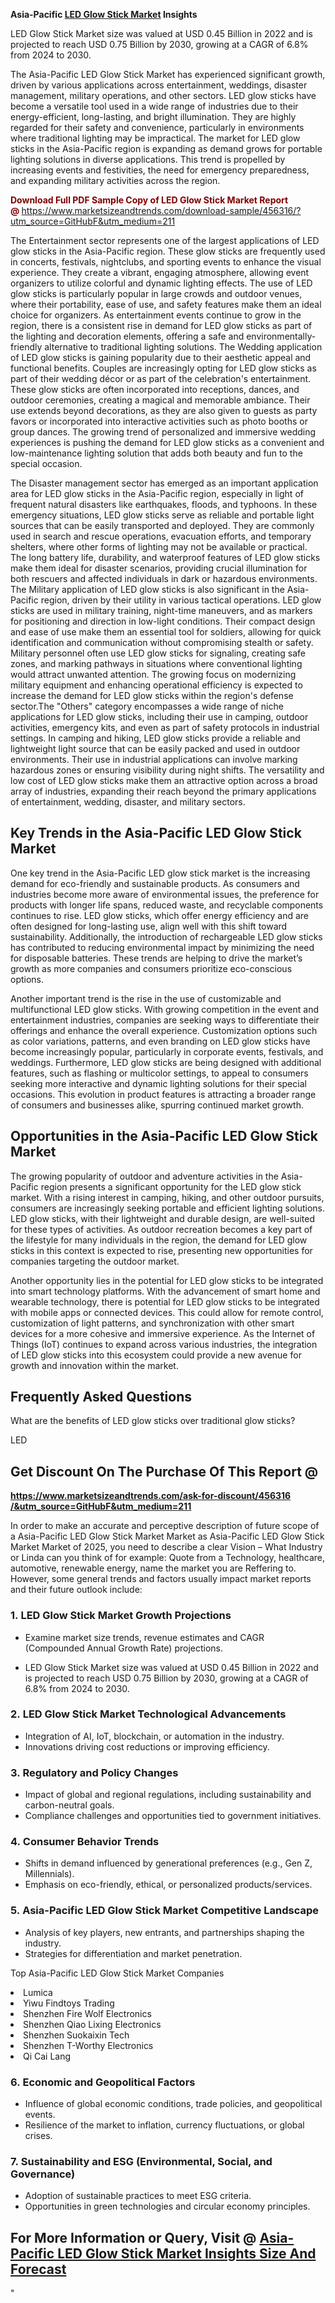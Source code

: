 <p><strong>Asia-Pacific&nbsp;<a href=""https://www.marketsizeandtrends.com/download-sample/456316/&amp;utm_source=GitHubF&amp;utm_medium=211"">LED Glow Stick Market</a> Insights</strong></p><p>LED Glow Stick Market size was valued at USD 0.45 Billion in 2022 and is projected to reach USD 0.75 Billion by 2030, growing at a CAGR of 6.8% from 2024 to 2030.</p><p><p>The Asia-Pacific LED Glow Stick Market has experienced significant growth, driven by various applications across entertainment, weddings, disaster management, military operations, and other sectors. LED glow sticks have become a versatile tool used in a wide range of industries due to their energy-efficient, long-lasting, and bright illumination. They are highly regarded for their safety and convenience, particularly in environments where traditional lighting may be impractical. The market for LED glow sticks in the Asia-Pacific region is expanding as demand grows for portable lighting solutions in diverse applications. This trend is propelled by increasing events and festivities, the need for emergency preparedness, and expanding military activities across the region.</p><p><p><strong><span style="color: #800000;">Download Full PDF Sample Copy of LED Glow Stick Market Report @</span>&nbsp;</strong><a href="https://www.marketsizeandtrends.com/download-sample/456316/?utm_source=GitHubF&amp;utm_medium=211" target="_blank">https://www.marketsizeandtrends.com/download-sample/456316/?utm_source=GitHubF&amp;utm_medium=211</a></p></p><p>The Entertainment sector represents one of the largest applications of LED glow sticks in the Asia-Pacific region. These glow sticks are frequently used in concerts, festivals, nightclubs, and sporting events to enhance the visual experience. They create a vibrant, engaging atmosphere, allowing event organizers to utilize colorful and dynamic lighting effects. The use of LED glow sticks is particularly popular in large crowds and outdoor venues, where their portability, ease of use, and safety features make them an ideal choice for organizers. As entertainment events continue to grow in the region, there is a consistent rise in demand for LED glow sticks as part of the lighting and decoration elements, offering a safe and environmentally-friendly alternative to traditional lighting solutions. The Wedding application of LED glow sticks is gaining popularity due to their aesthetic appeal and functional benefits. Couples are increasingly opting for LED glow sticks as part of their wedding décor or as part of the celebration's entertainment. These glow sticks are often incorporated into receptions, dances, and outdoor ceremonies, creating a magical and memorable ambiance. Their use extends beyond decorations, as they are also given to guests as party favors or incorporated into interactive activities such as photo booths or group dances. The growing trend of personalized and immersive wedding experiences is pushing the demand for LED glow sticks as a convenient and low-maintenance lighting solution that adds both beauty and fun to the special occasion.<p>The Disaster management sector has emerged as an important application area for LED glow sticks in the Asia-Pacific region, especially in light of frequent natural disasters like earthquakes, floods, and typhoons. In these emergency situations, LED glow sticks serve as reliable and portable light sources that can be easily transported and deployed. They are commonly used in search and rescue operations, evacuation efforts, and temporary shelters, where other forms of lighting may not be available or practical. The long battery life, durability, and waterproof features of LED glow sticks make them ideal for disaster scenarios, providing crucial illumination for both rescuers and affected individuals in dark or hazardous environments. The Military application of LED glow sticks is also significant in the Asia-Pacific region, driven by their utility in various tactical operations. LED glow sticks are used in military training, night-time maneuvers, and as markers for positioning and direction in low-light conditions. Their compact design and ease of use make them an essential tool for soldiers, allowing for quick identification and communication without compromising stealth or safety. Military personnel often use LED glow sticks for signaling, creating safe zones, and marking pathways in situations where conventional lighting would attract unwanted attention. The growing focus on modernizing military equipment and enhancing operational efficiency is expected to increase the demand for LED glow sticks within the region's defense sector.The "Others" category encompasses a wide range of niche applications for LED glow sticks, including their use in camping, outdoor activities, emergency kits, and even as part of safety protocols in industrial settings. In camping and hiking, LED glow sticks provide a reliable and lightweight light source that can be easily packed and used in outdoor environments. Their use in industrial applications can involve marking hazardous zones or ensuring visibility during night shifts. The versatility and low cost of LED glow sticks make them an attractive option across a broad array of industries, expanding their reach beyond the primary applications of entertainment, wedding, disaster, and military sectors.<h2>Key Trends in the Asia-Pacific LED Glow Stick Market</h2><p>One key trend in the Asia-Pacific LED glow stick market is the increasing demand for eco-friendly and sustainable products. As consumers and industries become more aware of environmental issues, the preference for products with longer life spans, reduced waste, and recyclable components continues to rise. LED glow sticks, which offer energy efficiency and are often designed for long-lasting use, align well with this shift toward sustainability. Additionally, the introduction of rechargeable LED glow sticks has contributed to reducing environmental impact by minimizing the need for disposable batteries. These trends are helping to drive the market’s growth as more companies and consumers prioritize eco-conscious options.</p><p>Another important trend is the rise in the use of customizable and multifunctional LED glow sticks. With growing competition in the event and entertainment industries, companies are seeking ways to differentiate their offerings and enhance the overall experience. Customization options such as color variations, patterns, and even branding on LED glow sticks have become increasingly popular, particularly in corporate events, festivals, and weddings. Furthermore, LED glow sticks are being designed with additional features, such as flashing or multicolor settings, to appeal to consumers seeking more interactive and dynamic lighting solutions for their special occasions. This evolution in product features is attracting a broader range of consumers and businesses alike, spurring continued market growth.<h2>Opportunities in the Asia-Pacific LED Glow Stick Market</h2><p>The growing popularity of outdoor and adventure activities in the Asia-Pacific region presents a significant opportunity for the LED glow stick market. With a rising interest in camping, hiking, and other outdoor pursuits, consumers are increasingly seeking portable and efficient lighting solutions. LED glow sticks, with their lightweight and durable design, are well-suited for these types of activities. As outdoor recreation becomes a key part of the lifestyle for many individuals in the region, the demand for LED glow sticks in this context is expected to rise, presenting new opportunities for companies targeting the outdoor market.</p><p>Another opportunity lies in the potential for LED glow sticks to be integrated into smart technology platforms. With the advancement of smart home and wearable technology, there is potential for LED glow sticks to be integrated with mobile apps or connected devices. This could allow for remote control, customization of light patterns, and synchronization with other smart devices for a more cohesive and immersive experience. As the Internet of Things (IoT) continues to expand across various industries, the integration of LED glow sticks into this ecosystem could provide a new avenue for growth and innovation within the market.</p><h2>Frequently Asked Questions</h2><p>What are the benefits of LED glow sticks over traditional glow sticks?</p><p>LED</p><h2><strong>Get Discount On The Purchase Of This Report @&nbsp;</strong></h2><p><strong><a href=""https://www.marketsizeandtrends.com/ask-for-discount/456316/&amp;utm_source=GitHubF&amp;utm_medium=211"" target=""_blank"">https://www.marketsizeandtrends.com/ask-for-discount/456316<br />/&amp;utm_source=GitHubF&amp;utm_medium=211</a></strong></p><p>In order to make an accurate and perceptive description of future scope of a Asia-Pacific&nbsp;LED Glow Stick Market Market as Asia-Pacific&nbsp;LED Glow Stick Market Market of 2025, you need to describe a clear Vision &ndash; What Industry or Linda can you think of for example: Quote from a Technology, healthcare, automotive, renewable energy, name the market you are Reffering to. However, some general trends and factors usually impact market reports and their future outlook include:</p><h3>1.&nbsp;<strong>LED Glow Stick Market Growth Projections</strong></h3><ul><li>Examine market size trends, revenue estimates and CAGR (Compounded Annual Growth Rate) projections.</li><li><p>LED Glow Stick Market size was valued at USD 0.45 Billion in 2022 and is projected to reach USD 0.75 Billion by 2030, growing at a CAGR of 6.8% from 2024 to 2030.</p></li></ul><h3>2.&nbsp;<strong>LED Glow Stick Market Technological Advancements</strong></h3><ul><li>Integration of AI, IoT, blockchain, or automation in the industry.</li><li>Innovations driving cost reductions or improving efficiency.</li></ul><h3>3.&nbsp;<strong>Regulatory and Policy Changes</strong></h3><ul><li>Impact of global and regional regulations, including sustainability and carbon-neutral goals.</li><li>Compliance challenges and opportunities tied to government initiatives.</li></ul><h3>4.&nbsp;<strong>Consumer Behavior Trends</strong></h3><ul><li>Shifts in demand influenced by generational preferences (e.g., Gen Z, Millennials).</li><li>Emphasis on eco-friendly, ethical, or personalized products/services.</li></ul><h3>5.&nbsp;<strong>Asia-Pacific LED Glow Stick Market Competitive Landscape</strong></h3><ul><li>Analysis of key players, new entrants, and partnerships shaping the industry.</li><li>Strategies for differentiation and market penetration.</li></ul><p data-pm-slice=""1 1 []"">Top Asia-Pacific LED Glow Stick Market Companies</p><div data-test-id=""""><p><li>Lumica</li><li> Yiwu Findtoys Trading</li><li> Shenzhen Fire Wolf Electronics</li><li> Shenzhen Qiao Lixing Electronics</li><li> Shenzhen Suokaixin Tech</li><li> Shenzhen T-Worthy Electronics</li><li> Qi Cai Lang</li></p></div><h3>6.&nbsp;<strong>Economic and Geopolitical Factors</strong></h3><ul><li>Influence of global economic conditions, trade policies, and geopolitical events.</li><li>Resilience of the market to inflation, currency fluctuations, or global crises.</li></ul><h3>7.&nbsp;<strong>Sustainability and ESG (Environmental, Social, and Governance)</strong></h3><ul><li>Adoption of sustainable practices to meet ESG criteria.</li><li>Opportunities in green technologies and circular economy principles.</li></ul><h2><strong>For More Information or Query, Visit @&nbsp;</strong><a href=""https://www.verifiedmarketreports.com/product/led-glow-stick-market/"" target=""_blank"">Asia-Pacific LED Glow Stick Market Insights Size And Forecast</a></h2>"
